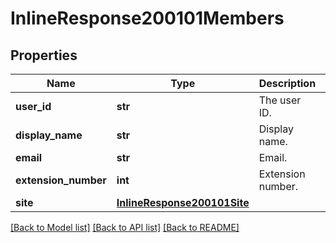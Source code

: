 # InlineResponse200101Members

## Properties
Name | Type | Description | Notes
------------ | ------------- | ------------- | -------------
**user_id** | **str** | The user ID. | [optional] 
**display_name** | **str** | Display name. | [optional] 
**email** | **str** | Email. | [optional] 
**extension_number** | **int** | Extension number. | [optional] 
**site** | [**InlineResponse200101Site**](InlineResponse200101Site.md) |  | [optional] 

[[Back to Model list]](../README.md#documentation-for-models) [[Back to API list]](../README.md#documentation-for-api-endpoints) [[Back to README]](../README.md)


